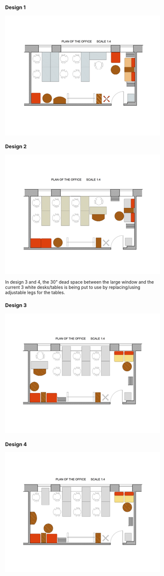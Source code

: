 ### Design 1 

![](_static/img/MOCTeamRoomDesign1.png)

### Design 2

![](_static/img/MOCTeamRoomDesign2.png)

In design 3 and 4, the 30" dead space between the large window and the current 3 white desks/tables is being put to use by   replacing/using adjustable legs for the tables. 

### Design 3

![](_static/img/MOCTeamRoomDesign3.png)

### Design 4

![](_static/img/MOCTeamRoomDesign4.png)
